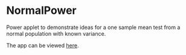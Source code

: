 # NormalPower

Power applet to demonstrate ideas for a one sample mean test from a normal population with known variance.

The app can be viewed [here](http://teaching.stat.ncsu.edu:3838/jbpost2/NormalPower/).
